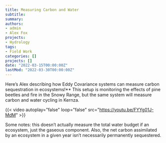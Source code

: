```yaml
---
title: Measuring Carbon and Water
subtitle: 
summary: 
authors:
- admin
- Alex Fox
projects: 
- Hydrology
tags:
- Field Work
categories: []
projects: []
date: "2022-03-15T00:00:00Z"
lastMod: "2022-03-30T00:00:00Z"
---
```


Here’s Alex describing how Eddy Covariance systems can measure carbon sequestration in ecosystems!** This setup is monitoring the effects of pine beetles and fire in the Snowy Range, but the same system will measure carbon and water cycling in Kernza.

{{< video autoplay="false" loop="false" src="https://youtu.be/FYYg01J-MdM" >}}

Some notes: this doesn’t actually measure the total water budget if an ecosystem, just the gaseous component. Also, the net carbon assimilated by an ecosystem in a given year isn’t necessarily permanently sequestered.